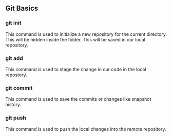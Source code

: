 ## Git Basics

### git init
This command is used to initialize a new repository for the current directory. This will be hidden inside the folder. This will be saved in our local repository.

### git add
This command is used to stage the change in our code in the local repostory. 

### git commit
This command is used to save the commits or changes like snapshot history.

### git push
This command is used to push the local changes into the remote repository.